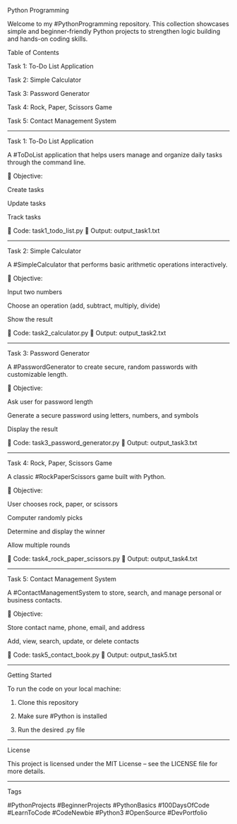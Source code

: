 Python Programming

Welcome to my #PythonProgramming repository. This collection showcases simple and beginner-friendly Python projects to strengthen logic building and hands-on coding skills.

Table of Contents

Task 1: To-Do List Application

Task 2: Simple Calculator

Task 3: Password Generator

Task 4: Rock, Paper, Scissors Game

Task 5: Contact Management System



---

Task 1: To-Do List Application

A #ToDoList application that helps users manage and organize daily tasks through the command line.

🔹 Objective:

Create tasks

Update tasks

Track tasks


🔗 Code: task1_todo_list.py
📄 Output: output_task1.txt


---

Task 2: Simple Calculator

A #SimpleCalculator that performs basic arithmetic operations interactively.

🔹 Objective:

Input two numbers

Choose an operation (add, subtract, multiply, divide)

Show the result


🔗 Code: task2_calculator.py
📄 Output: output_task2.txt


---

Task 3: Password Generator

A #PasswordGenerator to create secure, random passwords with customizable length.

🔹 Objective:

Ask user for password length

Generate a secure password using letters, numbers, and symbols

Display the result


🔗 Code: task3_password_generator.py
📄 Output: output_task3.txt


---

Task 4: Rock, Paper, Scissors Game

A classic #RockPaperScissors game built with Python.

🔹 Objective:

User chooses rock, paper, or scissors

Computer randomly picks

Determine and display the winner

Allow multiple rounds


🔗 Code: task4_rock_paper_scissors.py
📄 Output: output_task4.txt


---

Task 5: Contact Management System

A #ContactManagementSystem to store, search, and manage personal or business contacts.

🔹 Objective:

Store contact name, phone, email, and address

Add, view, search, update, or delete contacts


🔗 Code: task5_contact_book.py
📄 Output: output_task5.txt


---

Getting Started

To run the code on your local machine:

1. Clone this repository


2. Make sure #Python is installed


3. Run the desired .py file




---

License

This project is licensed under the MIT License – see the LICENSE file for more details.


---

Tags

#PythonProjects #BeginnerProjects #PythonBasics #100DaysOfCode #LearnToCode #CodeNewbie #Python3 #OpenSource #DevPortfolio